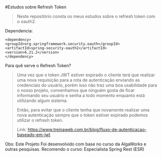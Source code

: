 #Estudos sobre Refresh Token

>Neste repositório consta os meus estudos sobre o refresh token com o oauth2.
> 

Dependencia:

```maven
<dependency>
<groupId>org.springframework.security.oauth</groupId>
<artifactId>spring-security-oauth2</artifactId>
<version>6.21.2</version>
</dependency>
```

Para quê serve o Refresh Token?

>Uma vez que o token JWT estiver expirado o cliente terá que realizar uma nova requisição para a rota de autenticação enviando as credenciais do usuário, porém isso não traz uma boa usabilidade para o nosso projeto, convenhamos que ninguém gosta de ficar informando seu usuário e senha a todo momento enquanto está utilizando algum sistema.
> 
>Então, para evitar que o cliente tenha que novamente realizar uma nova autenticação sempre que o token estiver expirado podemos utilizar o refresh token.
>
> Link: https://www.treinaweb.com.br/blog/fluxo-de-autenticacao-baseado-em-jwt


Obs: Este Projeto Foi desenvolvido com base no curso da AlgaWorks e outras pesquisas.
Recomendo o curso: Especialista Spring Rest (ESR)